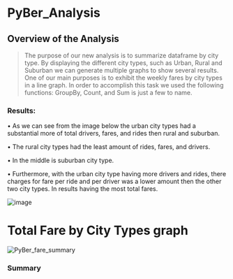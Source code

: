 # PyBer_Analysis
## Overview of the Analysis
> The purpose of our new analysis is to summarize dataframe by city type. By displaying the different city types, such as Urban, Rural and Suburban we can generate multiple graphs to show several results. One of our main purposes is to exhibit the weekly fares by city types in a line graph. In order to accomplish this task we used the following functions: GroupBy, Count, and Sum is just a few to name. 

### Results:
>
•	As we can see from the image below the urban city types had a substantial more of total drivers, fares, and rides then rural and suburban.

•	The rural city types had the least amount of rides, fares, and drivers.

•	In the middle is suburban city type.

•	Furthermore, with the urban city type having more drivers and rides, there charges for fare per ride and per driver was a lower amount then the other two city types.  In results having the most total fares. 


![image](https://user-images.githubusercontent.com/114452770/200931112-06b4ab5e-9606-4bb1-b19c-8006d8bf7bc0.png)

# Total Fare by City Types graph
![PyBer_fare_summary](https://user-images.githubusercontent.com/114452770/200930103-9261170a-5fbf-46ff-bb79-5c5f4e41ba50.png)



### Summary
>
